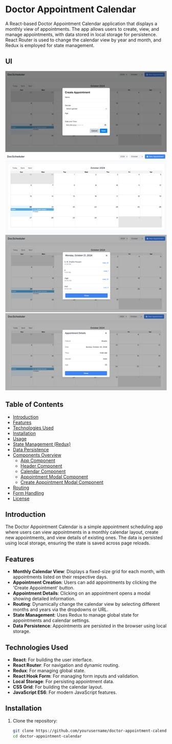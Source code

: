 # Doctor Appointment Calendar

A React-based Doctor Appointment Calendar application that displays a monthly view of appointments. The app allows users to create, view, and manage appointments, with data stored in local storage for persistence. React Router is used to change the calendar view by year and month, and Redux is employed for state management.

## UI

![alt text](image-1.png)
![alt text](image.png)
![alt text](image-2.png)
![alt text](image-3.png)

## Table of Contents

- [Introduction](#introduction)
- [Features](#features)
- [Technologies Used](#technologies-used)
- [Installation](#installation)
- [Usage](#usage)
- [State Management (Redux)](#state-management-redux)
- [Data Persistence](#data-persistence)
- [Components Overview](#components-overview)
  - [App Component](#app-component)
  - [Header Component](#header-component)
  - [Calendar Component](#calendar-component)
  - [Appointment Modal Component](#appointment-modal-component)
  - [Create Appointment Modal Component](#create-appointment-modal-component)
- [Routing](#routing)
- [Form Handling](#form-handling)
- [License](#license)

## Introduction

The Doctor Appointment Calendar is a simple appointment scheduling app where users can view appointments in a monthly calendar layout, create new appointments, and view details of existing ones. The data is persisted using local storage, ensuring the state is saved across page reloads.

## Features

- **Monthly Calendar View**: Displays a fixed-size grid for each month, with appointments listed on their respective days.
- **Appointment Creation**: Users can add appointments by clicking the 'Create Appointment' button.
- **Appointment Details**: Clicking on an appointment opens a modal showing detailed information.
- **Routing**: Dynamically change the calendar view by selecting different months and years via the dropdowns or URL.
- **State Management**: Uses Redux to manage global state for appointments and calendar settings.
- **Data Persistence**: Appointments are persisted in the browser using local storage.

## Technologies Used

- **React**: For building the user interface.
- **React Router**: For navigation and dynamic routing.
- **Redux**: For managing global state.
- **React Hook Form**: For managing form inputs and validation.
- **Local Storage**: For persisting appointment data.
- **CSS Grid**: For building the calendar layout.
- **JavaScript ES6**: For modern JavaScript features.

## Installation

1. Clone the repository:
   ```bash
   git clone https://github.com/yourusername/doctor-appointment-calendar.git
   cd doctor-appointment-calendar
   ```

